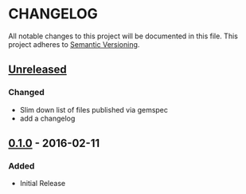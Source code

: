 # CHANGELOG
All notable changes to this project will be documented in this file.
This project adheres to [Semantic Versioning](http://semver.org/).

## [Unreleased]
### Changed
* Slim down list of files published via gemspec
* add a changelog

## [0.1.0] - 2016-02-11
### Added
* Initial Release

[Unreleased]: https://github.com/rdark/yasst/compare/0.1.0...develop
[0.1.0]: https://github.com/rdark/yasst/tree/0.1.0

